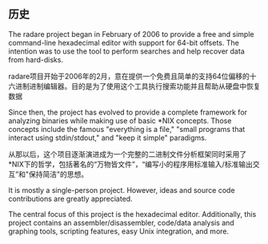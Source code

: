 ## 历史

The radare project began in February of 2006 to provide a free and simple command-line hexadecimal editor with support for 64-bit offsets. The intention was to use the tool to perform searches and help recover data from hard-disks.

radare项目开始于2006年的2月，意在提供一个免费且简单的支持64位偏移的十六进制进制编辑器。目的是为了使用这个工具执行搜索功能并且帮助从硬盘中恢复数据

Since then, the project has evolved to provide a complete framework for analyzing binaries while making use of basic \*NIX concepts. Those concepts include the famous "everything is a file," "small programs that interact using stdin/stdout," and "keep it simple" paradigms.

从那以后，这个项目逐渐演进成为一个完整的二进制文件分析框架同时采用了\*NIX下的哲学，包括著名的“万物皆文件”，“编写小的程序用标准输入/标准输出交互”和"保持简洁"的思想。

It is mostly a single-person project. However, ideas and source code contributions are greatly appreciated.



The central focus of this project is the hexadecimal editor. Additionally, this project contains an assembler/disassembler, code/data analysis and graphing tools, scripting features, easy Unix integration, and more.

